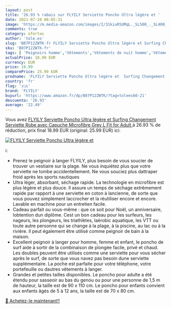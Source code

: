 ```yaml
---
layout: post
title: '26.93 % rabais sur FLYILY Serviette Poncho Ultra légère et '
date: 2021-07-28 06:05:31
image: 'https://m.media-amazon.com/images/I/31kiuRSUMqL._SL500_._SL400_.jpg'
comments: true
category: ofertas
author: 'tole.es'
slug: 'B07P12ZWTK-fr FLYILY Serviette Poncho Ultra légère et Surfing Changement...'
sku: 'B07P12ZWTK-fr'
tags: [ 'Peignoirs homme','Vêtements','Vêtements de nuit homme','Vêtements homme','flyily', ]
actualPrice: 18.99 EUR
currency: EUR
price: 18.99
comparePrice: 25.99 EUR
prodname: 'FLYILY Serviette Poncho Ultra légère et  Surfing Changement Serviette Robe avec Capuche Microfibre Grey L Fit for Adult  '
country: 'fr'
flag: '🇫🇷'
brand: 'FLYILY'
buyurl: 'https://www.amazon.fr/dp/B07P12ZWTK/?tag=tolees0d-21'
descuento: '26.93'
average: '22.49'
---
```


Vous avez [FLYILY Serviette Poncho Ultra légère et  Surfing Changement Serviette Robe avec Capuche Microfibre Grey L Fit for Adult  ](https://www.amazon.fr/dp/B07P12ZWTK/?tag=tolees0d-21)  à  26.93 % de réduction, prix final  18.99 EUR (original: 25.99 EUR) ici:

[![FLYILY Serviette Poncho Ultra légère et ](https://m.media-amazon.com/images/I/31kiuRSUMqL._SL500_._SL400_.jpg)](https://www.amazon.fr/dp/B07P12ZWTK/?tag=tolees0d-21)

ℹ️:

- Prenez le peignoir à langer FLYILY, plus besoin de vous soucier de trouver un vestiaire sur la plage. Ne vous inquiétez plus que votre serviette ne tombe accidentellement. Ne vous souciez plus dattraper froid après les sports nautiques
- Ultra léger, absorbant, séchage rapide. La technologie en microfibre est plus légère et plus douce. Il assure un temps de séchage extrêmement rapide par rapport à une serviette en coton à lancienne, de sorte que vous pouvez simplement laccrocher et la réutiliser encore et encore. Lavable en machine pour un entretien facile.
- Cadeau parfait ou vous-même : que ce soit pour Noël, un anniversaire, lobtention dun diplôme. Cest un bon cadeau pour les surfeurs, les nageurs, les plongeurs, les triathlètes, laérobic aquatique, les VTT ou toute autre personne qui se change à la plage, à la piscine, au lac ou à la rivière. Il peut également être utilisé comme peignoir de bain à la maison.
- Excellent peignoir à langer pour homme, femme et enfant, le poncho de surf aide à sortir de la combinaison de plongée facile, privé et chaud. Les doubles peuvent être utilisés comme une serviette pour vous sécher après le surf, de sorte que vous navez pas besoin dune serviette supplémentaire. La poche est parfaite pour votre téléphone, votre portefeuille ou dautres vêtements à langer.
- Grandes et petites tailles disponibles. Le poncho pour adulte a été étendu pour sasseoir au bas du genou ou pour une personne de 1,5 m de hauteur, la taille est de 90 x 110 cm. Le poncho pour enfants convient aux enfants âgés de 5 à 12 ans, la taille est de 70 x 80 cm.

[🛒 Achetez-le maintenant!!](https://www.amazon.fr/dp/B07P12ZWTK/?tag=tolees0d-21)
